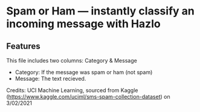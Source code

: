 # Spam or Ham — instantly classify an incoming message with Hazlo
## Features
This file includes two columns: Category & Message
- Category: If the message was spam or ham (not spam)
- Message: The text recieved.


Credits: UCI Machine Learning, sourced from Kaggle (https://www.kaggle.com/uciml/sms-spam-collection-dataset) on 3/02/2021
